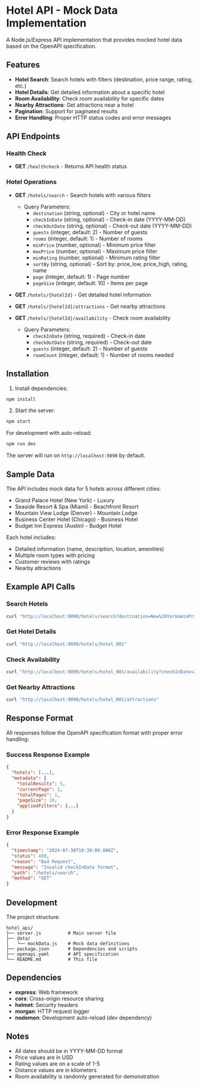 # Hotel API - Mock Data Implementation

A Node.js/Express API implementation that provides mocked hotel data based on the OpenAPI specification.

## Features

- **Hotel Search**: Search hotels with filters (destination, price range, rating, etc.)
- **Hotel Details**: Get detailed information about a specific hotel
- **Room Availability**: Check room availability for specific dates
- **Nearby Attractions**: Get attractions near a hotel
- **Pagination**: Support for paginated results
- **Error Handling**: Proper HTTP status codes and error messages

## API Endpoints

### Health Check
- **GET** `/healthcheck` - Returns API health status

### Hotel Operations
- **GET** `/hotels/search` - Search hotels with various filters
  - Query Parameters:
    - `destination` (string, optional) - City or hotel name
    - `checkInDate` (string, optional) - Check-in date (YYYY-MM-DD)
    - `checkOutDate` (string, optional) - Check-out date (YYYY-MM-DD)
    - `guests` (integer, default: 2) - Number of guests
    - `rooms` (integer, default: 1) - Number of rooms
    - `minPrice` (number, optional) - Minimum price filter
    - `maxPrice` (number, optional) - Maximum price filter
    - `minRating` (number, optional) - Minimum rating filter
    - `sortBy` (string, optional) - Sort by: price_low, price_high, rating, name
    - `page` (integer, default: 1) - Page number
    - `pageSize` (integer, default: 10) - Items per page

- **GET** `/hotels/{hotelId}` - Get detailed hotel information
- **GET** `/hotels/{hotelId}/attractions` - Get nearby attractions
- **GET** `/hotels/{hotelId}/availability` - Check room availability
  - Query Parameters:
    - `checkInDate` (string, required) - Check-in date
    - `checkOutDate` (string, required) - Check-out date
    - `guests` (integer, default: 2) - Number of guests
    - `roomCount` (integer, default: 1) - Number of rooms needed

## Installation

1. Install dependencies:
```bash
npm install
```

2. Start the server:
```bash
npm start
```

For development with auto-reload:
```bash
npm run dev
```

The server will run on `http://localhost:9090` by default.

## Sample Data

The API includes mock data for 5 hotels across different cities:
- Grand Palace Hotel (New York) - Luxury
- Seaside Resort & Spa (Miami) - Beachfront Resort
- Mountain View Lodge (Denver) - Mountain Lodge
- Business Center Hotel (Chicago) - Business Hotel
- Budget Inn Express (Austin) - Budget Hotel

Each hotel includes:
- Detailed information (name, description, location, amenities)
- Multiple room types with pricing
- Customer reviews with ratings
- Nearby attractions

## Example API Calls

### Search Hotels
```bash
curl "http://localhost:9090/hotels/search?destination=New%20York&minPrice=200&maxPrice=400&sortBy=price_low"
```

### Get Hotel Details
```bash
curl "http://localhost:9090/hotels/hotel_001"
```

### Check Availability
```bash
curl "http://localhost:9090/hotels/hotel_001/availability?checkInDate=2024-08-01&checkOutDate=2024-08-05&guests=2&roomCount=1"
```

### Get Nearby Attractions
```bash
curl "http://localhost:9090/hotels/hotel_001/attractions"
```

## Response Format

All responses follow the OpenAPI specification format with proper error handling:

### Success Response Example
```json
{
  "hotels": [...],
  "metadata": {
    "totalResults": 5,
    "currentPage": 1,
    "totalPages": 1,
    "pageSize": 10,
    "appliedFilters": {...}
  }
}
```

### Error Response Example
```json
{
  "timestamp": "2024-07-30T10:30:00.000Z",
  "status": 400,
  "reason": "Bad Request",
  "message": "Invalid checkInDate format",
  "path": "/hotels/search",
  "method": "GET"
}
```

## Development

The project structure:
```
hotel_api/
├── server.js          # Main server file
├── data/
│   └── mockData.js    # Mock data definitions
├── package.json       # Dependencies and scripts
├── openapi.yaml       # API specification
└── README.md          # This file
```

## Dependencies

- **express**: Web framework
- **cors**: Cross-origin resource sharing
- **helmet**: Security headers
- **morgan**: HTTP request logger
- **nodemon**: Development auto-reload (dev dependency)

## Notes

- All dates should be in YYYY-MM-DD format
- Price values are in USD
- Rating values are on a scale of 1-5
- Distance values are in kilometers
- Room availability is randomly generated for demonstration
